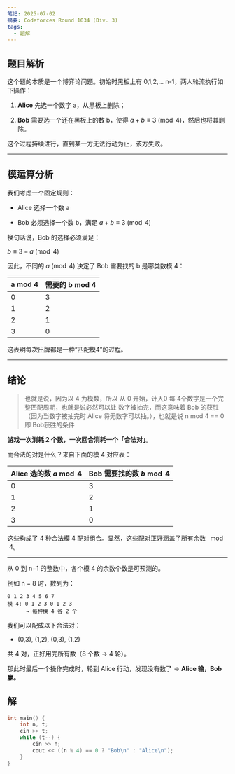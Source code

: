 ```yaml
---
笔记: 2025-07-02
摘要: Codeforces Round 1034 (Div. 3)
tags:
  - 题解
---
```

## 题目解析

这个题的本质是一个博弈论问题。初始时黑板上有 0,1,2,… n-1，两人轮流执行如下操作：

1. **Alice** 先选一个数字 a，从黑板上删除；
    
2. **Bob** 需要选一个还在黑板上的数 b，使得 $a + b \equiv 3 \pmod{4}$，然后也将其删除。
    

这个过程持续进行，直到某一方无法行动为止，该方失败。

---

## 模运算分析

我们考虑一个固定规则：

- Alice 选择一个数 a
    
- Bob 必须选择一个数 b，满足 $a + b \equiv 3 \pmod{4}$
    

换句话说，Bob 的选择必须满足：

$b \equiv 3 - a \pmod{4}$

因此，不同的 $a \pmod{4}$ 决定了 Bob 需要找的 b 是哪类数模 4：

| a mod 4 | 需要的 b mod 4 |
| ------- | ----------- |
| 0       | 3           |
| 1       | 2           |
| 2       | 1           |
| 3       | 0           |

这表明每次出牌都是一种“匹配模4”的过程。

---

## 结论
> 也就是说，因为以 4 为模数，所以 从 0 开始，计入0 每 4个数字是一个完整匹配周期，也就是说必然可以让 数字被抽完，而这意味着 Bob 的获胜（因为当数字被抽完时 Alice 将无数字可以抽。），也就是说 n  mod 4 == 0 即 Bob获胜的条件


**游戏一次消耗 2 个数，一次回合消耗一个「合法对」**。

而合法的对是什么？来自下面的模 4 对应表：

| Alice 选的数 $a \bmod 4$ | Bob 需要找的数 $b \bmod 4$ |
| --------------------- | --------------------- |
| 0                     | 3                     |
| 1                     | 2                     |
| 2                     | 1                     |
| 3                     | 0                     |

这些构成了 4 种合法模 4 配对组合。显然，这些配对正好涵盖了所有余数   $\bmod 4$。

---


从 0 到 n−1 的整数中，各个模 4 的余数个数是可预测的。

例如 n = 8 时，数列为：

```
0 1 2 3 4 5 6 7
模 4: 0 1 2 3 0 1 2 3
      → 每种模 4 各 2 个
```

我们可以配成以下合法对：

- (0,3), (1,2), (0,3), (1,2)
    

共 4 对，正好用完所有数（8 个数 → 4 轮）。

那此时最后一个操作完成时，轮到 Alice 行动，发现没有数了 → **Alice 输，Bob 赢。**

## 解
```cpp
int main() {
    int n, t;
    cin >> t;
    while (t--) {
        cin >> n;
        cout << ((n % 4) == 0 ? "Bob\n" : "Alice\n");
    }
}
```